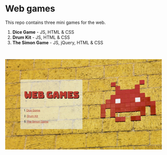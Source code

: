 # Web games

This repo contains three mini games for the web.

1. **Dice Game** - JS, HTML & CSS
2. **Drum Kit** - JS, HTML & CSS
3. **The Simon Game** - JS, jQuery, HTML & CSS

<br>
<p align="center">
  <img src="img/web.jpg?raw=true" alt="Screenshot of the App"/>
</p>
